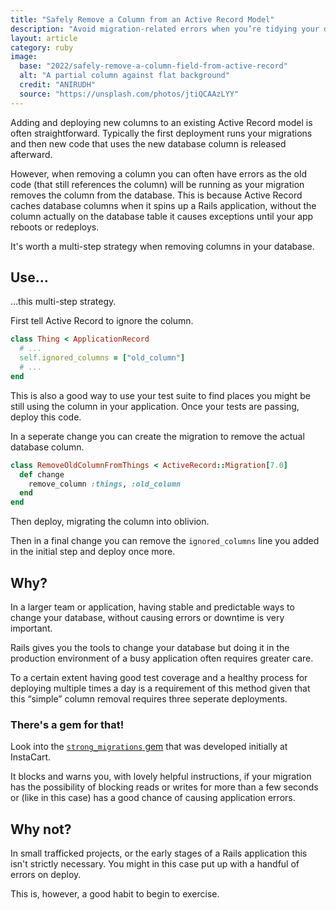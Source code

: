 ```yaml
---
title: "Safely Remove a Column from an Active Record Model"
description: "Avoid migration-related errors when you’re tidying your database"
layout: article
category: ruby
image:
  base: "2022/safely-remove-a-column-field-from-active-record"
  alt: "A partial column against flat background"
  credit: "ANIRUDH"
  source: "https://unsplash.com/photos/jtiQCAAzLYY"
---
```


Adding and deploying new columns to an existing Active Record model is often straightforward. Typically the first deployment runs your migrations and then new code that uses the new database column is released afterward.

However, when removing a column you can often have errors as the old code (that still references the column) will be running as your migration removes the column from the database. This is because Active Record caches database columns when it spins up a Rails application, without the column actually on the database table it causes exceptions until your app reboots or redeploys.

It's worth a multi-step strategy when removing columns in your database.


## Use...

...this multi-step strategy.

First tell Active Record to ignore the column.

```ruby
class Thing < ApplicationRecord
  # ...
  self.ignored_columns = ["old_column"]
  # ...
end
```

This is also a good way to use your test suite to find places you might be still using the column in your application. Once your tests are passing, deploy this code.

In a seperate change you can create the migration to remove the actual database column.

```ruby
class RemoveOldColumnFromThings < ActiveRecord::Migration[7.0]
  def change
    remove_column :things, :old_column
  end
end
```

Then deploy, migrating the column into oblivion.

Then in a final change you can remove the `ignored_columns` line you added in the initial step and deploy once more.


## Why?

In a larger team or application, having stable and predictable ways to change your database, without causing errors or downtime is very important.

Rails gives you the tools to change your database but doing it in the production environment of a busy application often requires greater care.

To a certain extent having good test coverage and a healthy process for deploying multiple times a day is a requirement of this method given that this “simple” column removal requires three seperate deployments.


### There's a gem for that!

Look into the [`strong_migrations` gem](https://github.com/ankane/strong_migrations) that was developed initially at InstaCart.

It blocks and warns you, with lovely helpful instructions, if your migration has the possibility of blocking reads or writes for more than a few seconds or (like in this case) has a good chance of causing application errors.


## Why not?

In small trafficked projects, or the early stages of a Rails application this isn't strictly necessary. You might in this case put up with a handful of errors on deploy.

This is, however, a good habit to begin to exercise.
